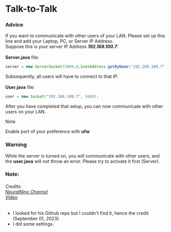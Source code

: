 # Talk-to-Talk


### Advice
If you want to communicate with other users of your LAN. Please set up this line and add your Laptop, PC, or Server IP Address.<br>
Suppose this is your server IP Address ***192.168.100.7***:<br><br>
**Server.java** file:
```JAVA
server = new ServerSocket(5000,0,InetAddress.getByName("192.168.100.7"));
```
Subsequently, all users will have to connect to that IP.<br><br>
**User.java** file:
```JAVA
user = new Socket("192.168.100.7", 5000);
```
After you have completed that setup, you can now communicate with other users on your LAN.

> [!NOTE]
> Enable port of your preference with **ufw**

### Warning
While the server is turned on, you will communicate with other users, and the **user.java** will not throw an error. Please try to activate it first (Server).

### Note:<br>
###### Credits: <br>[NeuralNine Channel](https://www.youtube.com/@NeuralNine) <br>[Video](https://www.youtube.com/watch?v=hIc_9Wbn704)
- I looked for his Github repo but I couldn't find it, hence the credit (September 01, 2023). <br>
- I did some settings.
